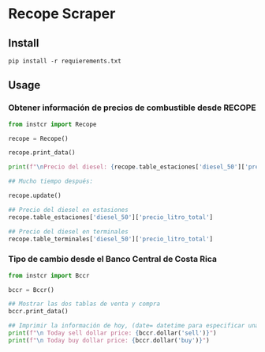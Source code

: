 # Recope Scraper

## Install

    pip install -r requierements.txt

## Usage

### Obtener información de precios de combustible desde RECOPE

```python
from instcr import Recope

recope = Recope()

recope.print_data()

print(f"\nPrecio del diesel: {recope.table_estaciones['diesel_50']['precio_litro_total']}")

## Mucho tiempo después:

recope.update()

## Precio del diesel en estasiones
recope.table_estaciones['diesel_50']['precio_litro_total']

## Precio del diesel en terminales
recope.table_terminales['diesel_50']['precio_litro_total']
```

### Tipo de cambio desde el Banco Central de Costa Rica

```python
from instcr import Bccr

bccr = Bccr()

## Mostrar las dos tablas de venta y compra
bccr.print_data()

## Imprimir la información de hoy, (date= datetime para especificar una fecha diferente)
print(f"\n Today sell dollar price: {bccr.dollar('sell')}")
print(f"\n Today buy dollar price: {bccr.dollar('buy')}")
```
